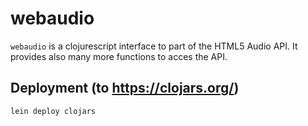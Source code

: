 webaudio
=======

`webaudio` is a clojurescript interface to part of the HTML5 Audio API.
It provides also many more functions to acces the API.

Deployment (to https://clojars.org/)
------------------------------------
```
lein deploy clojars
```
